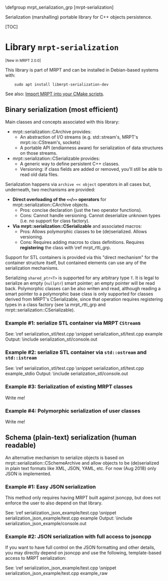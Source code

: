 \defgroup mrpt_serialization_grp [mrpt-serialization]

Serialization (marshalling) portable library for C++ objects persistence.

[TOC]

# Library `mrpt-serialization`
<small> [New in MRPT 2.0.0] </small>

This library is part of MRPT and can be installed in Debian-based systems with:

		sudo apt install libmrpt-serialization-dev

See also: [Import MRPT into your CMake scripts](mrpt_from_cmake.html).

## Binary serialization (most efficient)

Main classes and concepts associated with this library:
- mrpt::serialization::CArchive provides:
	- An abstraction of I/O streams (e.g. std::stream's, MRPT's
mrpt::io::CStream's, sockets)
	- A portable API (endianness aware) for serialization of data structures on
those streams.
- mrpt::serialization::CSerializable provides:
	- A generic way to define persistent C++ classes.
	- Versioning: if class fields are added or removed, you'll still be able to
read old data files.

Serialization happens via `archive << object` operators in all cases but,
underneath, two mechanisms are provided:
- **Direct overloading of the `<<`/`>>` operators** for
mrpt::serialization::CArchive objects.
	- Pros: concise declaration (just the two operator functions).
	- Cons: Cannot handle versioning. Cannot deserialize unknown types (i.e. no
support for class factory).
- **Via mrpt::serialization::CSerializable** and associated macros:
	- Pros: Allows polymorphic classes to be (de)serialized. Allows versioning.
	- Cons: Requires adding macros to class definitions. Requires
**registering** the class with \ref mrpt_rtti_grp.

Support for STL containers is provided via this "direct mechanism" for the
container structure itself, but contained elements can use any of the
serialization mechanisms.

Serializing `shared_ptr<T>` is supported for any arbitrary type `T`. It is legal
to serialize an empty (`nullptr`) smart pointer; an empty pointer will be read
back. Polymorphic classes can be also writen and read, although reading a smart
pointer to a polymorphic base class is only supported for classes derived from
MRPT's CSerializable, since that operation requires registering types in a class
factory (see \a mrpt_rtti_grp and mrpt::serialization::CSerializable).

### Example #1: serialize STL container via MRPT `CStream`s

See: \ref serialization_stl/test.cpp
\snippet serialization_stl/test.cpp example
Output:
\include serialization_stl/console.out

### Example #2: serialize STL container via `std::ostream` and `std::istream`

See: \ref serialization_stl/test.cpp
\snippet serialization_stl/test.cpp example_stdio
Output:
\include serialization_stl/console.out

### Example #3: Serialization of existing MRPT classes

Write me!

### Example #4: Polymorphic serialization of user classes

Write me!


## Schema (plain-text) serialization (human readable)

An alternative mechanism to serialize objects is based on
mrpt::serialization::CSchemeArchive and allow objects to be (de)serialized in
plain text formats like XML, JSON, YAML, etc.
For now (Aug 2018) only JSON is implemented.

### Example #1: Easy JSON serialization

This method only requires having MRPT built against jsoncpp, but does not
enforce the user to also depend on that library.

See: \ref serialization_json_example/test.cpp
\snippet serialization_json_example/test.cpp example
Output:
\include serialization_json_example/console.out

### Example #2: JSON serialization with full access to jsoncpp

If you want to have full control on the JSON formatting and other details,
you may directly depend on jsoncpp and use the following, template-based access
to MRPT serialization:

See: \ref serialization_json_example/test.cpp
\snippet serialization_json_example/test.cpp example_raw

